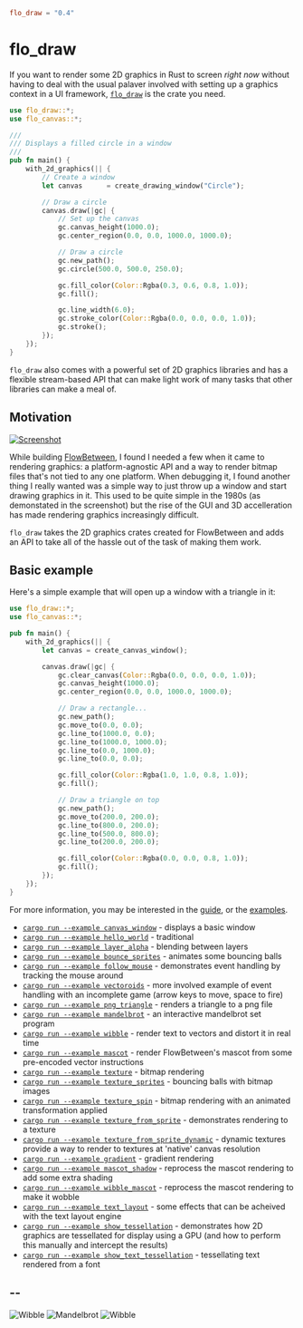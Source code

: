 ```toml
flo_draw = "0.4"
```

# flo_draw
If you want to render some 2D graphics in Rust to screen *right now* without having to deal with the usual palaver involved with setting up 
a graphics context in a UI framework, [`flo_draw`](https://crates.io/crates/flo_draw) is the crate you need.

```Rust
use flo_draw::*;
use flo_canvas::*;

///
/// Displays a filled circle in a window
///
pub fn main() {
    with_2d_graphics(|| {
        // Create a window
        let canvas      = create_drawing_window("Circle");

        // Draw a circle
        canvas.draw(|gc| {
            // Set up the canvas
            gc.canvas_height(1000.0);
            gc.center_region(0.0, 0.0, 1000.0, 1000.0);

            // Draw a circle
            gc.new_path();
            gc.circle(500.0, 500.0, 250.0);

            gc.fill_color(Color::Rgba(0.3, 0.6, 0.8, 1.0));
            gc.fill();

            gc.line_width(6.0);
            gc.stroke_color(Color::Rgba(0.0, 0.0, 0.0, 1.0));
            gc.stroke();
        });
    });
}
```

`flo_draw` also comes with a powerful set of 2D graphics libraries and has a flexible stream-based API that can make light work of many
tasks that other libraries can make a meal of.

## Motivation

[![Screenshot](./images/beeb.png)](https://bbcmic.ro/#%7B%22v%22%3A1%2C%22program%22%3A%22MODE%200%5CnMOVE%20128%2C%20128%5CnMOVE%201280-128%2C%20128%5CnPLOT%2085%2C%201280%2F2%2C%201024-128%5CnA%24%20%3D%20GET%24%22%7D)

While building [FlowBetween](https://github.com/logicalshift/FlowBetween/), I found I needed a few when it came to rendering graphics:
a platform-agnostic API and a way to render bitmap files that's not tied to any one platform. When debugging it, I found another thing
I really wanted was a simple way to just throw up a window and start drawing graphics in it. This used to be quite simple in the 1980s
(as demonstated in the screenshot) but the rise of the GUI and 3D accelleration has made rendering graphics increasingly difficult.

`flo_draw` takes the 2D graphics crates created for FlowBetween and adds an API to take all of the hassle out of the task of making
them work.

## Basic example

Here's a simple example that will open up a window with a triangle in it:

```Rust
use flo_draw::*;
use flo_canvas::*;

pub fn main() {
    with_2d_graphics(|| {
        let canvas = create_canvas_window();

        canvas.draw(|gc| {
            gc.clear_canvas(Color::Rgba(0.0, 0.0, 0.0, 1.0));
            gc.canvas_height(1000.0);
            gc.center_region(0.0, 0.0, 1000.0, 1000.0);

            // Draw a rectangle...
            gc.new_path();
            gc.move_to(0.0, 0.0);
            gc.line_to(1000.0, 0.0);
            gc.line_to(1000.0, 1000.0);
            gc.line_to(0.0, 1000.0);
            gc.line_to(0.0, 0.0);

            gc.fill_color(Color::Rgba(1.0, 1.0, 0.8, 1.0));
            gc.fill();

            // Draw a triangle on top
            gc.new_path();
            gc.move_to(200.0, 200.0);
            gc.line_to(800.0, 200.0);
            gc.line_to(500.0, 800.0);
            gc.line_to(200.0, 200.0);

            gc.fill_color(Color::Rgba(0.0, 0.0, 0.8, 1.0));
            gc.fill();
        });
    });
}
```

For more information, you may be interested in the [guide](GUIDE.md), or the [examples](examples).

* [`cargo run --example canvas_window`](./examples/canvas_window.rs) - displays a basic window
* [`cargo run --example hello_world`](./examples/hello_world.rs) - traditional
* [`cargo run --example layer_alpha`](./examples/layer_alpha.rs) - blending between layers
* [`cargo run --example bounce_sprites`](./examples/bounce_sprites.rs) - animates some bouncing balls
* [`cargo run --example follow_mouse`](./examples/follow_mouse.rs) - demonstrates event handling by tracking the mouse around
* [`cargo run --example vectoroids`](./examples/vectoroids.rs) - more involved example of event handling with an incomplete game (arrow keys to move, space to fire)
* [`cargo run --example png_triangle`](./render_canvas/examples/png_triangle.rs) - renders a triangle to a png file
* [`cargo run --example mandelbrot`](./examples/mandelbrot.rs) - an interactive mandelbrot set program
* [`cargo run --example wibble`](./examples/wibble.rs) - render text to vectors and distort it in real time
* [`cargo run --example mascot`](./examples/mascot.rs) - render FlowBetween's mascot from some pre-encoded vector instructions
* [`cargo run --example texture`](./examples/texture.rs) - bitmap rendering
* [`cargo run --example texture_sprites`](./examples/texture_sprites.rs) - bouncing balls with bitmap images
* [`cargo run --example texture_spin`](./examples/texture_spin.rs) - bitmap rendering with an animated transformation applied
* [`cargo run --example texture_from_sprite`](./examples/texture_from_sprite.rs) - demonstrates rendering to a texture
* [`cargo run --example texture_from_sprite_dynamic`](./examples/texture_from_sprite_dynamic.rs) - dynamic textures provide a way to render to textures at 'native' canvas resolution
* [`cargo run --example gradient`](./examples/gradient.rs) - gradient rendering
* [`cargo run --example mascot_shadow`](./examples/mascot_shadow.rs) - reprocess the mascot rendering to add some extra shading
* [`cargo run --example wibble_mascot`](./examples/wibble_mascot.rs) - reprocess the mascot rendering to make it wobble
* [`cargo run --example text_layout`](./examples/text_layout.rs) - some effects that can be acheived with the text layout engine
* [`cargo run --example show_tessellation`](./examples/show_tessellation.rs) - demonstrates how 2D graphics are tessellated for display using a GPU (and how to perform this manually and intercept the results)
* [`cargo run --example show_text_tessellation`](./examples/show_text_tessellation.rs) - tessellating text rendered from a font

## --

![Wibble](./images/wibble.png) ![Mandelbrot](./images/mandelbrot.png)
![Wibble](./images/mascot.png)

